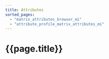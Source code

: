 ```yaml
---
title: Attributes
sorted_pages:
  - "matrix_attributes_browser_mi"
  - "attribute_profile_matrix_attributes_mi"
---
```

# {{page.title}}
